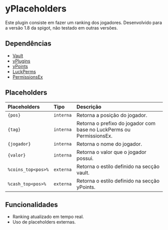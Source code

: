 
# yPlaceholders

Este plugin consiste em fazer um ranking dos jogadores. Desenvolvido para a versão 1.8 da spigot, não testado em outras versões.



## Dependências

- [Vault](https://www.spigotmc.org/resources/vault.34315/)
- [yPlugins](https://ystoreplugins.com.br/client/plugins)
- [yPoints](https://ystoreplugins.com.br/plugins/gratuitos)
- [LuckPerms](https://luckperms.net/download)
- [PermissionsEx](https://www.spigotmc.org/resources/permissionsex.108323/)


## Placeholders


| Placeholders   | Tipo       | Descrição                           |
| :---------- | :--------- | :---------------------------------- |
| `{pos}` | `interna` | Retorna a posição do jogador. |
| `{tag}` | `interna` | Retorna o prefixo do jogador com base no LuckPerms ou PermissionsEx. |
| `{jogador}` | `interna` | Retorna o nome do jogador. |
| `{valor}` | `interna` | Retorna o valor que o jogador possui. |
| `%coins_top<pos>%` | `externa` | Retorna o estilo definido na secção vault. |
| `%cash_top<pos>%` | `externa` | Retorna o estilo definido na secção yPoints. |



## Funcionalidades

- Ranking atualizado em tempo real.
- Uso de placeholders externas.

